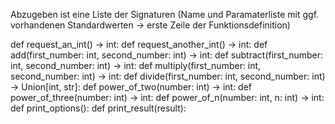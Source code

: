 Abzugeben ist eine Liste der Signaturen 
(Name und Paramaterliste mit ggf. vorhandenen Standardwerten → erste Zeile der Funktionsdefinition)

def request_an_int() -> int:
def request_another_int() -> int:
def add(first_number: int, second_number: int) -> int:
def subtract(first_number: int, second_number: int) -> int:
def multiply(first_number: int, second_number: int) -> int:
def divide(first_number: int, second_number: int) -> Union[int, str]:
def power_of_two(number: int) -> int:
def power_of_three(number: int) -> int:
def power_of_n(number: int, n: int) -> int:
def print_options():
def print_result(result):
